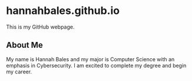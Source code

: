 # hannahbales.github.io

This is my GitHub webpage.

## About Me

My name is Hannah Bales and my major is Computer Science with an emphasis in Cybersecurity. I am excited to complete my degree and begin my career.

